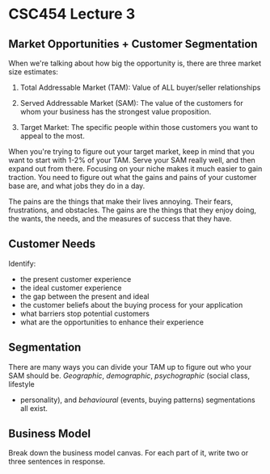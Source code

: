 CSC454 Lecture 3
================

Market Opportunities + Customer Segmentation
----------------------------------------------

When we're talking about how big the opportunity is,
there are three market size estimates:

1. Total Addressable Market (TAM): Value of ALL buyer/seller relationships

2. Served Addressable Market (SAM): The value of the customers for 
whom your business has the strongest value proposition.

3. Target Market: The specific people within those customers you want
to appeal to the most.

When you're trying to figure out your target market, keep in mind that
you want to start with 1-2% of your TAM. Serve your SAM really well, and
then expand out from there. Focusing on your niche makes it much easier
to gain traction. You need to figure out what the gains and pains of your
customer base are, and what jobs they do in a day.

The pains are the things that make their lives annoying. Their fears, frustrations,
and obstacles. The gains are the things that they enjoy doing, the wants, 
the needs, and the measures of success that they have.

Customer Needs
----------------

Identify:

- the present customer experience
- the ideal customer experience
- the gap between the present and ideal
- the customer beliefs about the buying process for your application
- what barriers stop potential customers
- what are the opportunities to enhance their experience

Segmentation
---------------

There are many ways you can divide your TAM up to figure out who your SAM
should be. *Geographic*, *demographic*, *psychographic* (social class, lifestyle
+ personality), and *behavioural* (events, buying patterns) segmentations all exist.

Business Model
----------------

Break down the business model canvas. For each part of it, write two or three
sentences in response.